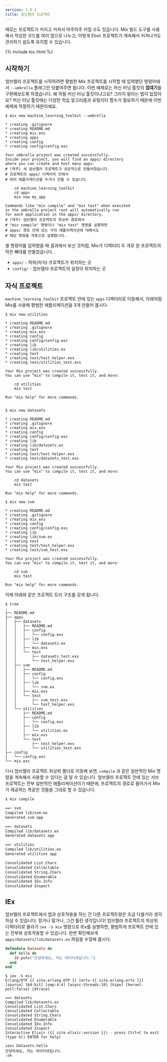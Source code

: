 ```yaml
---
version: 1.0.1
title: 엄브렐라 프로젝트
---
```


때로는 프로젝트가 커지고 커져서 아주아주 커질 수도 있습니다. Mix 빌드 도구를 사용해서 작성한 코드를 여러 앱으로 나누고, 이렇게 Elixir 프로젝트가 계속해서 커져나가도 관리하기 쉽도록 유지할 수 있습니다.

{% include toc.html %}

## 시작하기

엄브렐라 프로젝트를 시작하려면 평범한 Mix 프로젝트를 시작할 때 입력했던 명령어에서 `--umbrella` 플래그만 덧붙여주면 됩니다. 이번 예제로는 머신 러닝 툴킷의 **껍데기**를 구현해보도록 하겠습니다. 왜 하필 머신 러닝 툴킷이냐고요? 그러지 말라는 법이 없잖아요? 머신 러닝 툴킷에는 다양한 학습 알고리즘과 유틸리티 함수가 필요하기 때문에 이번 예제에 적절하기 때문이에요.

```shell
$ mix new machine_learning_toolkit --umbrella

* creating .gitignore
* creating README.md
* creating mix.exs
* creating apps
* creating config
* creating config/config.exs

Your umbrella project was created successfully.
Inside your project, you will find an apps/ directory
where you can create and host many apps:
# (역주) 새 엄브렐라 프로젝트가 성공적으로 만들어졌습니다.
# 프로젝트의 apps/ 디렉터리 안에서
# 여러 애플리케이션을 두거나 만들 수 있습니다.

    cd machine_learning_toolkit
    cd apps
    mix new my_app

Commands like "mix compile" and "mix test" when executed
in the umbrella project root will automatically run
for each application in the apps/ directory.
# (역주) 엄브렐라 프로젝트의 최상위 경로에서
# "mix compile" 명령이나 "mix test" 명령을 실행하면
# apps/ 경로 안에 있는 각각 애플리케이션에 대해서도
# 해당 명령을 자동으로 실행합니다.
```

셸 명령어를 입력했을 때 결과에서 보신 것처럼, Mix가 디렉터리 두 개로 된 프로젝트의 작은 뼈대를 만들었습니다.

  - `apps/` - 하위(자식) 프로젝트가 위치하는 곳
  - `config/` - 엄브렐라 프로젝트의 설정이 위치하는 곳


## 자식 프로젝트

`machine_learning_toolkit` 프로젝트 안에 있는 `apps` 디렉터리로 이동해서, 아래처럼 Mix를 사용해 평범한 애플리케이션을 3개 만들어 봅시다.

```shell
$ mix new utilities

* creating README.md
* creating .gitignore
* creating mix.exs
* creating config
* creating config/config.exs
* creating lib
* creating lib/utilities.ex
* creating test
* creating test/test_helper.exs
* creating test/utilities_test.exs

Your Mix project was created successfully.
You can use "mix" to compile it, test it, and more:

    cd utilities
    mix test

Run "mix help" for more commands.


$ mix new datasets

* creating README.md
* creating .gitignore
* creating mix.exs
* creating config
* creating config/config.exs
* creating lib
* creating lib/datasets.ex
* creating test
* creating test/test_helper.exs
* creating test/datasets_test.exs

Your Mix project was created successfully.
You can use "mix" to compile it, test it, and more:

    cd datasets
    mix test

Run "mix help" for more commands.

$ mix new svm

* creating README.md
* creating .gitignore
* creating mix.exs
* creating config
* creating config/config.exs
* creating lib
* creating lib/svm.ex
* creating test
* creating test/test_helper.exs
* creating test/svm_test.exs

Your Mix project was created successfully.
You can use "mix" to compile it, test it, and more:

    cd svm
    mix test

Run "mix help" for more commands.
```

이제 아래와 같은 프로젝트 트리 구조를 갖게 됩니다.

```shell
$ tree
.
├── README.md
├── apps
│   ├── datasets
│   │   ├── README.md
│   │   ├── config
│   │   │   └── config.exs
│   │   ├── lib
│   │   │   └── datasets.ex
│   │   ├── mix.exs
│   │   └── test
│   │       ├── datasets_test.exs
│   │       └── test_helper.exs
│   ├── svm
│   │   ├── README.md
│   │   ├── config
│   │   │   └── config.exs
│   │   ├── lib
│   │   │   └── svm.ex
│   │   ├── mix.exs
│   │   └── test
│   │       ├── svm_test.exs
│   │       └── test_helper.exs
│   └── utilities
│       ├── README.md
│       ├── config
│       │   └── config.exs
│       ├── lib
│       │   └── utilities.ex
│       ├── mix.exs
│       └── test
│           ├── test_helper.exs
│           └── utilities_test.exs
├── config
│   └── config.exs
└── mix.exs
```

다시 엄브렐라 프로젝트 최상위 폴더로 이동해 보면, `compile` 과 같은 일반적인 Mix 명령을 계속해서 사용할 수 있다는 걸 알 수 있습니다. 엄브렐라 프로젝트 안에 있는 서브프로젝트는 전부 일반적인 애플리케이션이기 때문에, 프로젝트의 경로로 들어가서 Mix가 제공하는 똑같은 것들을 그대로 할 수 있습니다.

```bash
$ mix compile

==> svm
Compiled lib/svm.ex
Generated svm app

==> datasets
Compiled lib/datasets.ex
Generated datasets app

==> utilities
Compiled lib/utilities.ex
Generated utilities app

Consolidated List.Chars
Consolidated Collectable
Consolidated String.Chars
Consolidated Enumerable
Consolidated IEx.Info
Consolidated Inspect
```

## IEx

엄브렐라 프로젝트에서 앱과 상호작용을 하는 건 다른 프로젝트랑은 조금 다를거라 생각하실 수 있습니다. 믿거나 말거나, 그건 틀린 생각입니다! 엄브렐라 프로젝트의 최상위 디렉터리로 올라가 `iex -S mix` 명령으로 IEx를 실행하면, 평범하게 프로젝트 안에 있는 전부와 상호작용할 수 있습니다. 한번 확인해보게 `apps/datasets/lib/datasets.ex` 파일을 수정해 봅시다.

```elixir
defmodule Datasets do
  def hello do
    IO.puts("안녕하세요, 저는 데이터셋입니다.")
  end
end
```

```shell
$ iex -S mix
Erlang/OTP {{ site.erlang.OTP }} [erts-{{ site.erlang.erts }}] [source] [64-bit] [smp:4:4] [async-threads:10] [hipe] [kernel-poll:false] [dtrace]

==> datasets
Compiled lib/datasets.ex
Consolidated List.Chars
Consolidated Collectable
Consolidated String.Chars
Consolidated Enumerable
Consolidated IEx.Info
Consolidated Inspect
Interactive Elixir ({{ site.elixir.version }}) - press Ctrl+C to exit (type h() ENTER for help)

iex> Datasets.hello
안녕하세요, 저는 데이터셋입니다.
:ok
```
